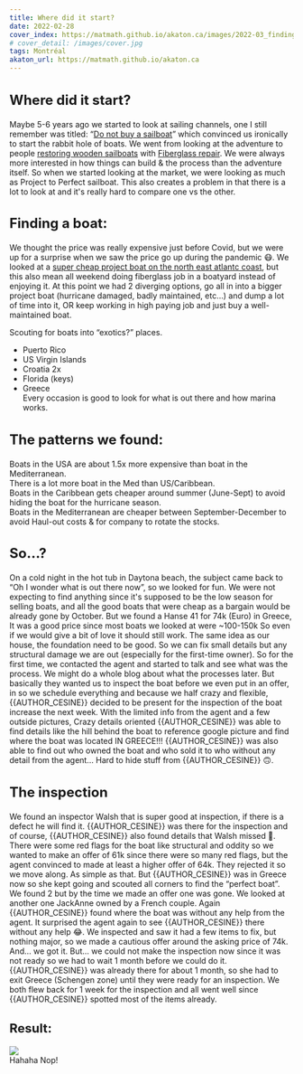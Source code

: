 ```yaml
---
title: Where did it start?
date: 2022-02-28
cover_index: https://matmath.github.io/akaton.ca/images/2022-03_finding-a-boat_big_icon.png
# cover_detail: /images/cover.jpg
tags: Montréal
akaton_url: https://matmath.github.io/akaton.ca
---
```


<h2 style="font-size:24px">Where did it start?</h2>

<p>Maybe 5-6 years ago we started to look at sailing channels, one I still remember was titled: “<a href="https://youtu.be/H7bCn58-_GU?t=240">Do not buy a sailboat</a>” which convinced us ironically to start the rabbit hole of boats. We went from looking at the adventure to people <a href="https://youtu.be/ZQZOAlcd_vE?t=524">restoring wooden sailboats</a> with <a href="https://youtu.be/4XoeGV2KhGc?t=446">Fiberglass repair</a>. We were always more interested in how things can build &amp; the process than the adventure itself. So when we started looking at the market, we were looking as much as Project to Perfect sailboat. This also creates a problem in that there is a lot to look at and it's really hard to compare one vs the other.</p>


<h2 class="has-white-color has-text-color" style="font-size:24px">Finding a boat:</h2>

<p>We thought the price was really expensive just before Covid, but we were up for a surprise when we saw the price go up during the pandemic 😷. We looked at a <a href="https://www.yachtworld.com/boats-for-sale/type-sail/region-northamerica/country-united-states/us-region-northeast/?price=0-20000&amp;page=2">super cheap project boat on the north east atlantc coast</a>, but this also mean all weekend doing fiberglass job in a boatyard instead of enjoying it. At this point we had 2 diverging options, go all in into a bigger project boat (hurricane damaged, badly maintained, etc…) and dump a lot of time into it, OR keep working in high paying job and just buy a well-maintained boat.</p>

<p>Scouting for boats into “exotics?” places.</p>


<ul>
<li>Puerto Rico</li>
<li>US Virgin Islands</li>
<li>Croatia 2x</li>
<li>Florida (keys)</li>
<li>Greece<br>Every occasion is good to look for what is out there and how marina works.</li>
</ul>

<h2 style="font-size:24px">The patterns we found:</h2>

<p>Boats in the USA are about 1.5x more expensive than boat in the Mediterranean.<br>There is a lot more boat in the Med than US/Caribbean.<br>Boats in the Caribbean gets cheaper around summer (June-Sept) to avoid hiding the boat for the hurricane season.<br>Boats in the Mediterranean are cheaper between September-December to avoid Haul-out costs &amp; for company to rotate the stocks.</p>

<h2 style="font-size:24px">So...?</h2>

<p>On a cold night in the hot tub in Daytona beach, the subject came back to “Oh I wonder what is out there now”, so we looked for fun. We were not expecting to find anything since it's supposed to be the low season for selling boats, and all the good boats that were cheap as a bargain would be already gone by October. But we found a Hanse 41 for 74k (Euro) in Greece, It was a good price since most boats we looked at were ~100-150k So even if we would give a bit of love it should still work. The same idea as our house, the foundation need to be good. So we can fix small details but any structural damage we are out (especially for the first-time owner). So for the first time, we contacted the agent and started to talk and see what was the process. We might do a whole blog about what the processes later. But basically they wanted us to inspect the boat before we even put in an offer, in so we schedule everything and because we half crazy and flexible, {{AUTHOR_CESINE}} decided to be present for the inspection of the boat increase the next week. With the limited info from the agent and a few outside pictures, Crazy details oriented {{AUTHOR_CESINE}} was able to find details like the hill behind the boat to reference google picture and find where the boat was located IN GREECE!!! {{AUTHOR_CESINE}} was also able to find out who owned the boat and who sold it to who without any detail from the agent… Hard to hide stuff from {{AUTHOR_CESINE}} 🙃.</p>

<h2 style="font-size:24px">The inspection</h2>

<p>We found an inspector Walsh that is super good at inspection, if there is a defect he will find it. {{AUTHOR_CESINE}} was there for the inspection and of course, {{AUTHOR_CESINE}} also found details that Walsh missed 🤣. There were some red flags for the boat like structural and oddity so we wanted to make an offer of 61k since there were so many red flags, but the agent convinced to made at least a higher offer of 64k. They rejected it so we move along. As simple as that. But {{AUTHOR_CESINE}} was in Greece now so she kept going and scouted all corners to find the “perfect boat”. We found 2 but by the time we made an offer one was gone. We looked at another one JackAnne owned by a French couple. Again {{AUTHOR_CESINE}} found where the boat was without any help from the agent. It surprised the agent again to see {{AUTHOR_CESINE}} there without any help 😂. We inspected and saw it had a few items to fix, but nothing major, so we made a cautious offer around the asking price of 74k. And… we got it. But… we could not make the inspection now since it was not ready so we had to wait 1 month before we could do it. {{AUTHOR_CESINE}} was already there for about 1 month, so she had to exit Greece (Schengen zone) until they were ready for an inspection. We both flew back for 1 week for the inspection and all went well since {{AUTHOR_CESINE}} spotted most of the items already.</p>

<h2 style="font-size:22px">Result:</h2>

<img src="{{ akaton_url }}/images/2022-03_finding-a-boat_big.png">
<figcaption class="wp-element-caption">Hahaha Nop!</figcaption>
</figure>

